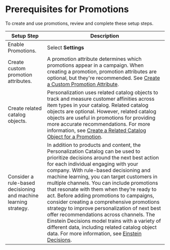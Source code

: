 

# Prerequisites for Promotions

To create and use promotions, review and complete these setup steps.

Setup Step | Description  
---|---  
Enable Promotions. | Select **Settings** | **Catalog and Profile Objects** | **Promotion**. Turn on **Enabled** , and click **Save**. Promotions is now listed in the Catalog section of the main navigation.   
Create custom promotion attributes. | A promotion attribute determines which promotions appear in a campaign. When creating a promotion, promotion attributes are optional, but they're recommended. See [Create a Custom Promotion Attribute](https://help.salesforce.com/s/articleView?id=sf.mc_pers_promotion_attributes.htm&language=en_US&type=5 "Use custom attributes to determine which promotions appear in a campaign. Similar to other catalog item types, custom attributes can also be returned as the output of a decision. When creating a promotion, adding a custom attribute is optional, but it’s recommended.").  
Create related catalog objects. | Personalization uses related catalog objects to track and measure customer affinities across item types in your catalog. Related catalog objects are optional. However, related catalog objects are useful in promotions for providing more accurate recommendations. For more information, see [Create a Related Catalog Object for a Promotion](https://help.salesforce.com/s/articleView?id=sf.mc_pers_promotion_related_catalog_object.htm&language=en_US&type=5 "Use related catalog objects to track and measure customer affinities across item types in your catalog. Related catalog objects provide Einstein Decisions with data about the promotion to improve the quality of its decisioning. Related catalog objects are optional in promotions, but they’re recommended for providing more accurate recommendations.").  
Consider a rule-based decisioning and machine learning strategy. | In addition to products and content, the Personalization Catalog can be used to prioritize decisions around the next best action for each individual engaging with your company. With rule-based decisioning and machine learning, you can target customers in multiple channels. You can include promotions that resonate with them when they’re ready to act. Before adding promotions to campaigns, consider creating a comprehensive promotions strategy to improve personalization of next best offer recommendations across channels. The Einstein Decisions model trains with a variety of different data, including related catalog object data. For more information, see [Einstein Decisions](https://help.salesforce.com/s/articleView?id=sf.mc_pers_einstein_decision.htm&language=en_US&type=5 "When a user views a promotion on your website, Marketing Cloud Personalization captures the user's context—including whether they’re a returning visitor, the device they’re using, and other information that provides insight into that user. Einstein Decisions, Personalization’s machine learning approach for next-best-offer decisioning, uses that context to predict the value of showing a specific offer to a particular user.").

